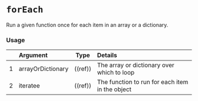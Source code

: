 # `forEach`

Run a given function once for each item in an array or a dictionary.

### Usage

|    |    Argument    | Type        | Details        |
|---|:--------------------|-------------------|:-----------------------------------|
| 1 | arrayOrDictionary    | ((ref))         | The array or dictionary over which to loop
| 2 | iteratee        | ((ref))         | The function to run for each item in the object

